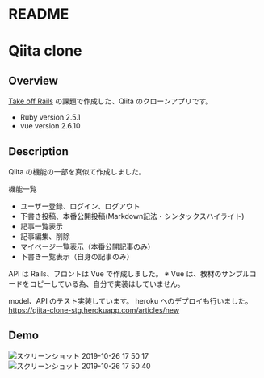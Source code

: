 # README

Qiita clone
====

## Overview

[Take off Rails](https://freelance.cat-algorithm.com/) の課題で作成した、Qiita のクローンアプリです。

- Ruby version 2.5.1
- vue version 2.6.10

## Description
Qiita の機能の一部を真似て作成しました。

機能一覧
- ユーザー登録、ログイン、ログアウト
- 下書き投稿、本番公開投稿(Markdown記法・シンタックスハイライト)
- 記事一覧表示
- 記事編集、削除
- マイページ一覧表示（本番公開記事のみ）
- 下書き一覧表示（自身の記事のみ）

API は Rails、フロントは Vue で作成しました。
※ Vue は、教材のサンプルコードをコピーしている為、自分で実装はしていません。

model、API のテスト実装しています。
heroku へのデプロイも行いました。
https://qiita-clone-stg.herokuapp.com/articles/new

## Demo
![スクリーンショット 2019-10-26 17 50 17](https://user-images.githubusercontent.com/33590509/67616997-bbca9f00-f819-11e9-8811-1225fc4970d5.png)
![スクリーンショット 2019-10-26 17 50 40](https://user-images.githubusercontent.com/33590509/67616988-a6557500-f819-11e9-9233-d27169cd27fa.png)

